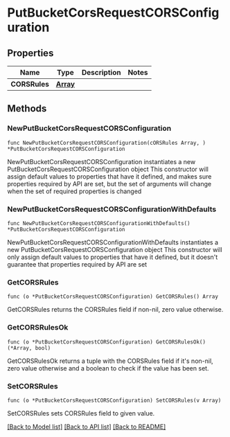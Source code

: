 # PutBucketCorsRequestCORSConfiguration

## Properties

Name | Type | Description | Notes
------------ | ------------- | ------------- | -------------
**CORSRules** | [**Array**](array.md) |  | 

## Methods

### NewPutBucketCorsRequestCORSConfiguration

`func NewPutBucketCorsRequestCORSConfiguration(cORSRules Array, ) *PutBucketCorsRequestCORSConfiguration`

NewPutBucketCorsRequestCORSConfiguration instantiates a new PutBucketCorsRequestCORSConfiguration object
This constructor will assign default values to properties that have it defined,
and makes sure properties required by API are set, but the set of arguments
will change when the set of required properties is changed

### NewPutBucketCorsRequestCORSConfigurationWithDefaults

`func NewPutBucketCorsRequestCORSConfigurationWithDefaults() *PutBucketCorsRequestCORSConfiguration`

NewPutBucketCorsRequestCORSConfigurationWithDefaults instantiates a new PutBucketCorsRequestCORSConfiguration object
This constructor will only assign default values to properties that have it defined,
but it doesn't guarantee that properties required by API are set

### GetCORSRules

`func (o *PutBucketCorsRequestCORSConfiguration) GetCORSRules() Array`

GetCORSRules returns the CORSRules field if non-nil, zero value otherwise.

### GetCORSRulesOk

`func (o *PutBucketCorsRequestCORSConfiguration) GetCORSRulesOk() (*Array, bool)`

GetCORSRulesOk returns a tuple with the CORSRules field if it's non-nil, zero value otherwise
and a boolean to check if the value has been set.

### SetCORSRules

`func (o *PutBucketCorsRequestCORSConfiguration) SetCORSRules(v Array)`

SetCORSRules sets CORSRules field to given value.



[[Back to Model list]](../README.md#documentation-for-models) [[Back to API list]](../README.md#documentation-for-api-endpoints) [[Back to README]](../README.md)


